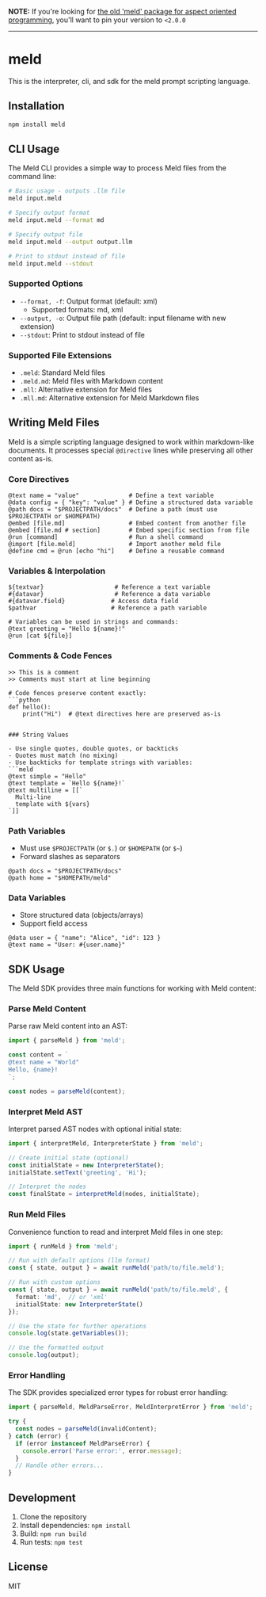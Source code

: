 **NOTE:** If you're looking for [the old 'meld' package for aspect oriented programming](https://www.npmjs.com/package/meld/v/1.3.2), you'll want to pin your version to `<2.0.0`

---

# meld

This is the interpreter, cli, and sdk for the meld prompt scripting language.

## Installation

```bash
npm install meld
```

## CLI Usage

The Meld CLI provides a simple way to process Meld files from the command line:

```bash
# Basic usage - outputs .llm file
meld input.meld

# Specify output format
meld input.meld --format md

# Specify output file
meld input.meld --output output.llm

# Print to stdout instead of file
meld input.meld --stdout
```

### Supported Options

- `--format, -f`: Output format (default: xml)
  - Supported formats: md, xml
- `--output, -o`: Output file path (default: input filename with new extension)
- `--stdout`: Print to stdout instead of file

### Supported File Extensions

- `.meld`: Standard Meld files
- `.meld.md`: Meld files with Markdown content
- `.mll`: Alternative extension for Meld files
- `.mll.md`: Alternative extension for Meld Markdown files

## Writing Meld Files

Meld is a simple scripting language designed to work within markdown-like documents. It processes special `@directive` lines while preserving all other content as-is.

### Core Directives

```meld
@text name = "value"              # Define a text variable
@data config = { "key": "value" } # Define a structured data variable
@path docs = "$PROJECTPATH/docs"  # Define a path (must use $PROJECTPATH or $HOMEPATH)
@embed [file.md]                  # Embed content from another file
@embed [file.md # section]        # Embed specific section from file
@run [command]                    # Run a shell command
@import [file.meld]               # Import another meld file
@define cmd = @run [echo "hi"]    # Define a reusable command
```

### Variables & Interpolation

```meld
${textvar}                    # Reference a text variable
#{datavar}                    # Reference a data variable
#{datavar.field}             # Access data field
$pathvar                     # Reference a path variable

# Variables can be used in strings and commands:
@text greeting = "Hello ${name}!"
@run [cat ${file}]
```

### Comments & Code Fences

```meld
>> This is a comment
>> Comments must start at line beginning

# Code fences preserve content exactly:
```python
def hello():
    print("Hi")  # @text directives here are preserved as-is
```
```

### String Values

- Use single quotes, double quotes, or backticks
- Quotes must match (no mixing)
- Use backticks for template strings with variables:
```meld
@text simple = "Hello"
@text template = `Hello ${name}!`
@text multiline = [[`
  Multi-line
  template with ${vars}
`]]
```

### Path Variables

- Must use `$PROJECTPATH` (or `$.`) or `$HOMEPATH` (or `$~`)
- Forward slashes as separators
```meld
@path docs = "$PROJECTPATH/docs"
@path home = "$HOMEPATH/meld"
```

### Data Variables

- Store structured data (objects/arrays)
- Support field access
```meld
@data user = { "name": "Alice", "id": 123 }
@text name = "User: #{user.name}"
```

## SDK Usage

The Meld SDK provides three main functions for working with Meld content:

### Parse Meld Content

Parse raw Meld content into an AST:

```typescript
import { parseMeld } from 'meld';

const content = `
@text name = "World"
Hello, {name}!
`;

const nodes = parseMeld(content);
```

### Interpret Meld AST

Interpret parsed AST nodes with optional initial state:

```typescript
import { interpretMeld, InterpreterState } from 'meld';

// Create initial state (optional)
const initialState = new InterpreterState();
initialState.setText('greeting', 'Hi');

// Interpret the nodes
const finalState = interpretMeld(nodes, initialState);
```

### Run Meld Files

Convenience function to read and interpret Meld files in one step:

```typescript
import { runMeld } from 'meld';

// Run with default options (llm format)
const { state, output } = await runMeld('path/to/file.meld');

// Run with custom options
const { state, output } = await runMeld('path/to/file.meld', {
  format: 'md',  // or 'xml'
  initialState: new InterpreterState()
});

// Use the state for further operations
console.log(state.getVariables());

// Use the formatted output
console.log(output);
```

### Error Handling

The SDK provides specialized error types for robust error handling:

```typescript
import { parseMeld, MeldParseError, MeldInterpretError } from 'meld';

try {
  const nodes = parseMeld(invalidContent);
} catch (error) {
  if (error instanceof MeldParseError) {
    console.error('Parse error:', error.message);
  }
  // Handle other errors...
}
```

## Development

1. Clone the repository
2. Install dependencies: `npm install`
3. Build: `npm run build`
4. Run tests: `npm test`

## License

MIT
